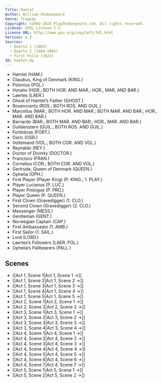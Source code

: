 ```yaml
---
Title: Hamlet
Author: William Shakespeare
Genre: Tragedy
Copyright: ©2005-2024 PlayShakespeare.com. All rights reserved.
License: GFDL License 1.3
License URL: http://www.gnu.org/copyleft/fdl.html
Version: 4.3
Sources:
  - Quarto 1 (1603)
  - Quarto 2 (1604-1605)
  - First Folio (1623)
ID: hamlet-dp
---
```


- Hamlet (HAM.)
- Claudius, King of Denmark (KING.)
- Polonius (POL.)
- Horatio (HOR.; BOTH HOR. AND MAR.; HOR., MAR. AND BAR.)
- Laertes (LAER.)
- Ghost of Hamlet’s Father (GHOST.)
- Rosencrantz (ROS.; BOTH ROS. AND GUIL.)
- Marcellus (MAR.; BOTH HOR. AND MAR.; BOTH MAR. AND BAR.; HOR., MAR. AND BAR.)
- Barnardo (BAR.; BOTH MAR. AND BAR.; HOR., MAR. AND BAR.)
- Guildenstern (GUIL.; BOTH ROS. AND GUIL.)
- Fortinbras (FORT.)
- Osric (OSR.)
- Voltemand (VOL.; BOTH COR. AND VOL.)
- Reynaldo (REY.)
- Doctor of Divinity (DOCTOR.)
- Francisco (FRAN.)
- Cornelius (COR.; BOTH COR. AND VOL.)
- Gertrude, Queen of Denmark (QUEEN.)
- Ophelia (OPH.)
- First Player (Player King) (P. KING.; 1. PLAY.)
- Player Lucianus (P. LUC.)
- Player Prologue (P. PRO.)
- Player Queen (P. QUEEN.)
- First Clown (Gravedigger) (1. CLO.)
- Second Clown (Gravedigger) (2. CLO.)
- Messenger (MESS.)
- Gentleman (GENT.)
- Norwegian Captain (CAP.)
- First Ambassador (1. AMB.)
- First Sailor (1. SAIL.)
- Lord (LORD.)
- Laertes’s Followers (LAER. FOL.)
- Ophelia’s Pallbearers (PALL.)

## Scenes

- [[Act 1, Scene 1|Act 1, Scene 1 →]]
- [[Act 1, Scene 2|Act 1, Scene 2 →]]
- [[Act 1, Scene 3|Act 1, Scene 3 →]]
- [[Act 1, Scene 4|Act 1, Scene 4 →]]
- [[Act 1, Scene 5|Act 1, Scene 5 →]]
- [[Act 2, Scene 1|Act 2, Scene 1 →]]
- [[Act 2, Scene 2|Act 2, Scene 2 →]]
- [[Act 3, Scene 1|Act 3, Scene 1 →]]
- [[Act 3, Scene 2|Act 3, Scene 2 →]]
- [[Act 3, Scene 3|Act 3, Scene 3 →]]
- [[Act 3, Scene 4|Act 3, Scene 4 →]]
- [[Act 4, Scene 1|Act 4, Scene 1 →]]
- [[Act 4, Scene 2|Act 4, Scene 2 →]]
- [[Act 4, Scene 3|Act 4, Scene 3 →]]
- [[Act 4, Scene 4|Act 4, Scene 4 →]]
- [[Act 4, Scene 5|Act 4, Scene 5 →]]
- [[Act 4, Scene 6|Act 4, Scene 6 →]]
- [[Act 4, Scene 7|Act 4, Scene 7 →]]
- [[Act 5, Scene 1|Act 5, Scene 1 →]]
- [[Act 5, Scene 2|Act 5, Scene 2 →]]
